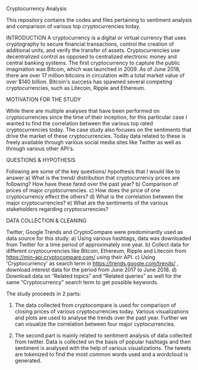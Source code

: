 Cryptocurrency Analysis

This repository contains the codes and files pertaining to sentiment analysis and comparison of various top cryptocurrencies today.

INTRODUCTION
A cryptocurrency is a digital or virtual currency that uses cryptography to secure financial
transactions, control the creation of additional units, and verify the transfer of assets.
Cryptocurrencies use decentralized control as opposed to centralized electronic money
and central banking systems. The first cryptocurrency to capture the public imagination
was Bitcoin, which was launched in 2009. As of June 2018, there are over 17 million
bitcoins in circulation with a total market value of over $140 billion. Bitcoin's success has
spawned several competing cryptocurrencies, such as Litecoin, Ripple and Ethereum.


MOTIVATION FOR THE STUDY

While there are multiple analyses that have been performed on cryptocurrencies
since the time of their inception, for this particular case I wanted to find the
correlation between the various top rated cryptocurrencies today. The case study
also focuses on the sentiments that drive the market of these cryptocurrencies. Today data
related to these is freely available through various social media sites like Twitter as well
as through various other API's.



QUESTIONS & HYPOTHESIS

Following are some of the key questions/ hypothesis that I would like to answer
a)	What is the trend/ distribution that cryptocurrency prices are following? How have these fared over the past year?
b)	Comparison of prices of major cryptocurrencies.
c)	How does the price of one cryptocurrency effect the others?
d)	What is the correlation between the major cryptocurrencies?
e)	What are the sentiments of the various stakeholders regarding cryptocurrencies?


DATA COLLECTION & CLEANING

Twitter, Google Trends and CryptoCompare were predominantly used as data source for
this study.
a) Using various hashtags, data was downloaded from Twitter for a time period of
approximately one year.
b) Collect data for different cryptocurrencies like Bitcoin, Ethereum, Ripple and Litecoin
from https://min-api.cryptocompare.com/ using their API.
c) Using 'Cryptocurrency' as search term in https://trends.google.com/trends/ , download
interest data for the period from June 2017 to June 2018.
d) Download data on “Related topics” and “Related queries” as well for the same
“Cryptocurrency” search term to get possible keywords.

The study proceeds in 2 parts:
1.	The data collected from cryptocompare is used for comparison of closing prices of various cryptocurrencies today. Various visualizations and plots are used to analyse the trends over the past year. Further we can visualize the correlation between four major cyptocurrencies.

2.	The second part is mainly related to sentiment analysis of data collected from twitter. Data is collected on the basis of popular hashtags and then sentiment is analysed with the help of various visualizations. The tweets are tokenized to find the most common words used and a wordcloud is generated.
